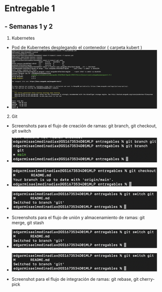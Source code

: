 # Entregable 1

## - Semanas 1 y 2

1) Kubernetes
  - Pod de Kubernetes desplegando el contenedor ( carpeta kubert )
  - ![alt text](https://github.com/Sigma246/entregables/blob/main/kubert/kubert.png?raw=true)


2) Git
  - Screenshots para el flujo de creación de ramas: git branch, git checkout, git switch
  - ![alt text](https://github.com/Sigma246/entregables/blob/git/git/git%20branch.png?raw=true)
  - ![alt text](https://github.com/Sigma246/entregables/blob/git/git/git%20checkout.png?raw=true)
  - ![alt text](https://github.com/Sigma246/entregables/blob/git/git/git%20switch.png?raw=true)


  - Screenshots para el flujo de unión y almacenamiento de ramas: git merge, git stash
  - ![alt text](https://github.com/Sigma246/entregables/blob/git/git/git%20switch.png?raw=true)
  - ![alt text](https://github.com/Sigma246/entregables/blob/git/git/git%20switch.png?raw=true)
  - Screenshot para el flujo de integración de ramas: git rebase, git cherry-pick